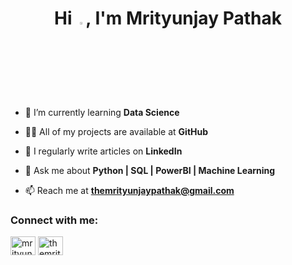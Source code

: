 <h1 align="center">Hi <img src="https://raw.githubusercontent.com/aemmadi/aemmadi/master/wave.gif" width="3%" height="3%">, I'm Mrityunjay Pathak</h1>

- 🌱 I’m currently learning **Data Science**

- 👨‍💻 All of my projects are available at **GitHub**

- 📝 I regularly write articles on **LinkedIn**

- 💬 Ask me about **Python | SQL | PowerBI | Machine Learning**

- 📫 Reach me at **themrityunjaypathak@gmail.com**

<h3 align="left">Connect with me:</h3>
<p align="left">
<a href="https://www.linkedin.com/in/themrityunjaypathak/" target="blank"><img align="center" src="https://raw.githubusercontent.com/rahuldkjain/github-profile-readme-generator/master/src/images/icons/Social/linked-in-alt.svg" alt="mrityunjay-pathak-05793b260" height="30" width="40" /></a>
<a href="https://kaggle.com/themrityunjaypathak" target="blank"><img align="center" src="https://raw.githubusercontent.com/rahuldkjain/github-profile-readme-generator/master/src/images/icons/Social/kaggle.svg" alt="themrityunjaypathak" height="30" width="40" /></a>
</p>
